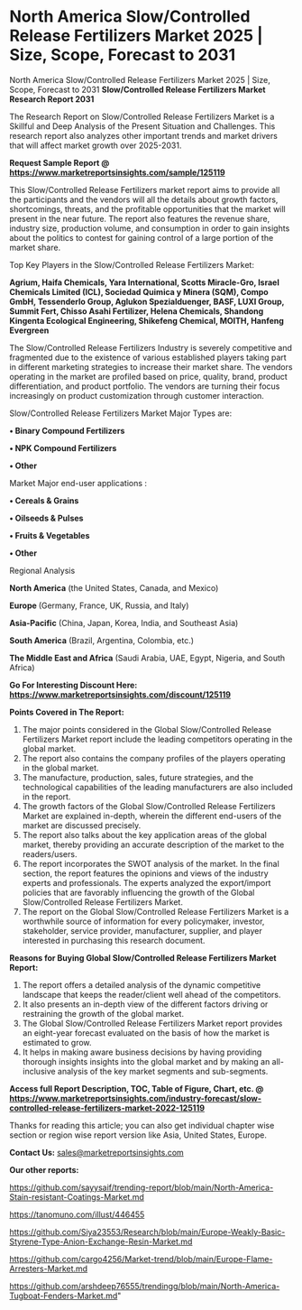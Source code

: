 # North America Slow/Controlled Release Fertilizers Market 2025 | Size, Scope, Forecast to 2031
 North America Slow/Controlled Release Fertilizers Market 2025 | Size, Scope, Forecast to 2031
<strong>Slow/Controlled Release Fertilizers Market Research Report 2031</strong>

The Research Report on Slow/Controlled Release Fertilizers Market is a Skillful and Deep Analysis of the Present Situation and Challenges. This research report also analyzes other important trends and market drivers that will affect market growth over 2025-2031.

<strong>Request Sample Report @ <a href=https://www.marketreportsinsights.com/sample/125119>https://www.marketreportsinsights.com/sample/125119</a></strong>

This Slow/Controlled Release Fertilizers market report aims to provide all the participants and the vendors will all the details about growth factors, shortcomings, threats, and the profitable opportunities that the market will present in the near future. The report also features the revenue share, industry size, production volume, and consumption in order to gain insights about the politics to contest for gaining control of a large portion of the market share.

Top Key Players in the Slow/Controlled Release Fertilizers Market:

<strong>Agrium, Haifa Chemicals, Yara International, Scotts Miracle-Gro, Israel Chemicals Limited (ICL), Sociedad Quimica y Minera (SQM), Compo GmbH, Tessenderlo Group, Aglukon Spezialduenger, BASF, LUXI Group, Summit Fert, Chisso Asahi Fertilizer, Helena Chemicals, Shandong Kingenta Ecological Engineering, Shikefeng Chemical, MOITH, Hanfeng Evergreen</strong>

The Slow/Controlled Release Fertilizers Industry is severely competitive and fragmented due to the existence of various established players taking part in different marketing strategies to increase their market share. The vendors operating in the market are profiled based on price, quality, brand, product differentiation, and product portfolio. The vendors are turning their focus increasingly on product customization through customer interaction.

Slow/Controlled Release Fertilizers Market Major Types are:

<strong>• Binary Compound Fertilizers

• NPK Compound Fertilizers

• Other</strong>

Market Major end-user applications :

<strong>• Cereals & Grains

• Oilseeds & Pulses

• Fruits & Vegetables

• Other</strong>

Regional Analysis

</u><strong><b>North America</b></strong> (the United States, Canada, and Mexico)

<strong><b>Europe </b></strong>(Germany, France, UK, Russia, and Italy)

<strong><b>Asia-Pacific</b></strong> (China, Japan, Korea, India, and Southeast Asia)

<strong><b>South America</b></strong> (Brazil, Argentina, Colombia, etc.)

<strong><b>The Middle East and Africa</b></strong> (Saudi Arabia, UAE, Egypt, Nigeria, and South Africa)

<strong>Go For Interesting Discount Here: <a href=https://www.marketreportsinsights.com/discount/125119>https://www.marketreportsinsights.com/discount/125119</a></strong>

<strong>Points Covered in The Report:</strong>
<ol>
  <li>The major points considered in the Global Slow/Controlled Release Fertilizers Market report include the leading competitors operating in the global market.</li>
  <li>The report also contains the company profiles of the players operating in the global market.</li>
  <li>The manufacture, production, sales, future strategies, and the technological capabilities of the leading manufacturers are also included in the report.</li>
  <li>The growth factors of the Global Slow/Controlled Release Fertilizers Market are explained in-depth, wherein the different end-users of the market are discussed precisely.</li>
  <li>The report also talks about the key application areas of the global market, thereby providing an accurate description of the market to the readers/users.</li>
  <li>The report incorporates the SWOT analysis of the market. In the final section, the report features the opinions and views of the industry experts and professionals. The experts analyzed the export/import policies that are favorably influencing the growth of the Global Slow/Controlled Release Fertilizers Market.</li>
  <li>The report on the Global Slow/Controlled Release Fertilizers Market is a worthwhile source of information for every policymaker, investor, stakeholder, service provider, manufacturer, supplier, and player interested in purchasing this research document.</li>
</ol>
<strong>Reasons for Buying Global Slow/Controlled Release Fertilizers Market Report:</strong>

<ol>
  <li>The report offers a detailed analysis of the dynamic competitive landscape that keeps the reader/client well ahead of the competitors.</li>
  <li>It also presents an in-depth view of the different factors driving or restraining the growth of the global market.</li>
  <li>The Global Slow/Controlled Release Fertilizers Market report provides an eight-year forecast evaluated on the basis of how the market is estimated to grow.</li>
  <li>It helps in making aware business decisions by having providing thorough insights insights into the global market and by making an all-inclusive analysis of the key market segments and sub-segments.</li>
</ol>
<strong>Access full Report Description, TOC, Table of Figure, Chart, etc. @ <a href=https://www.marketreportsinsights.com/industry-forecast/slow-controlled-release-fertilizers-market-2022-125119>https://www.marketreportsinsights.com/industry-forecast/slow-controlled-release-fertilizers-market-2022-125119</a></strong>


Thanks for reading this article; you can also get individual chapter wise section or region wise report version like Asia, United States, Europe.

<strong>Contact Us:</strong>
sales@marketreportsinsights.com

<strong>Our other reports:</strong>

<a href=https://github.com/sayysaif/trending-report/blob/main/North-America-Stain-resistant-Coatings-Market.md>https://github.com/sayysaif/trending-report/blob/main/North-America-Stain-resistant-Coatings-Market.md</a>

<a href=https://tanomuno.com/illust/446455>https://tanomuno.com/illust/446455</a>

<a href=https://github.com/Siya23553/Research/blob/main/Europe-Weakly-Basic-Styrene-Type-Anion-Exchange-Resin-Market.md>https://github.com/Siya23553/Research/blob/main/Europe-Weakly-Basic-Styrene-Type-Anion-Exchange-Resin-Market.md</a>

<a href=https://github.com/cargo4256/Market-trend/blob/main/Europe-Flame-Arresters-Market.md>https://github.com/cargo4256/Market-trend/blob/main/Europe-Flame-Arresters-Market.md</a>

<a href=https://github.com/arshdeep76555/trendingg/blob/main/North-America-Tugboat-Fenders-Market.md>https://github.com/arshdeep76555/trendingg/blob/main/North-America-Tugboat-Fenders-Market.md</a>"
